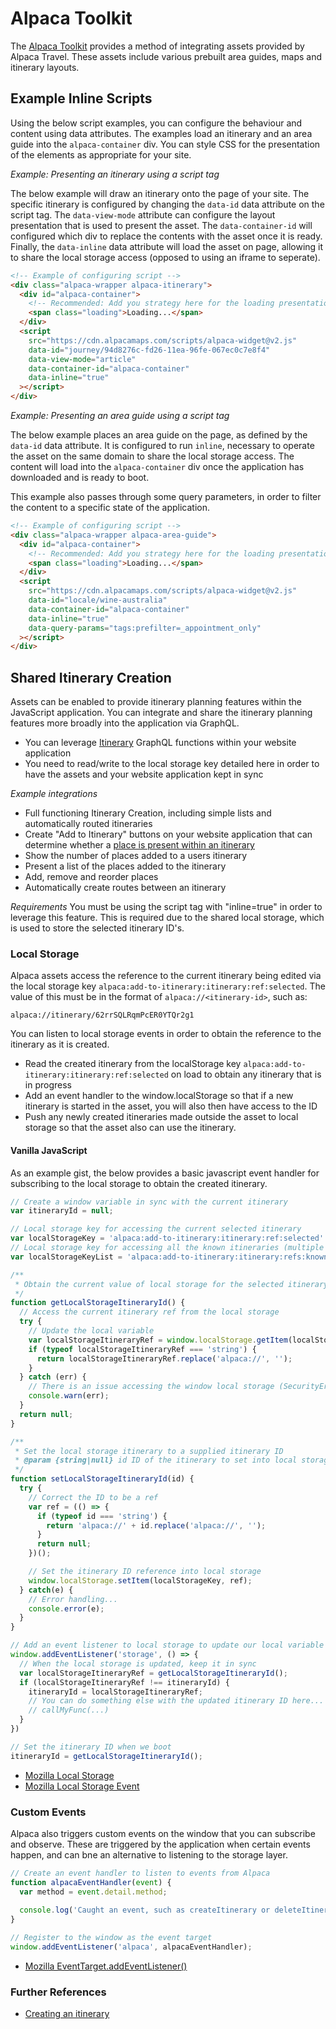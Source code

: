 # Alpaca Toolkit

The [Alpaca Toolkit](https://developer.alpacamaps.com/) provides a method of
integrating assets provided by Alpaca Travel. These assets include various
prebuilt area guides, maps and itinerary layouts.

## Example Inline Scripts

Using the below script examples, you can configure the behaviour and content
using data attributes. The examples load an itinerary and an area guide into
the `alpaca-container` div. You can style CSS for the presentation
of the elements as appropriate for your site.

_Example: Presenting an itinerary using a script tag_

The below example will draw an itinerary onto the page of your site. The
specific itinerary is configured by changing the `data-id` data attribute on the
script tag. The `data-view-mode` attribute can configure the layout presentation
that is used to present the asset. The `data-container-id` will configured 
which div to replace the contents with the asset once it is ready. Finally, the
`data-inline` data attribute will load the asset on page, allowing it to share
the local storage access (opposed to using an iframe to seperate).

```html
<!-- Example of configuring script -->
<div class="alpaca-wrapper alpaca-itinerary">
  <div id="alpaca-container">
    <!-- Recommended: Add you strategy here for the loading presentation -->
    <span class="loading">Loading...</span>
  </div>
  <script
    src="https://cdn.alpacamaps.com/scripts/alpaca-widget@v2.js"
    data-id="journey/94d8276c-fd26-11ea-96fe-067ec0c7e8f4"
    data-view-mode="article"
    data-container-id="alpaca-container"
    data-inline="true"
  ></script>
</div>
```

_Example: Presenting an area guide using a script tag_

The below example places an area guide on the page, as defined by the `data-id`
data attribute. It is configured to run `inline`, necessary to operate the asset
on the same domain to share the local storage access. The content will load into
the `alpaca-container` div once the application has downloaded and is ready to
boot.

This example also passes through some query parameters, in order to filter the
content to a specific state of the application.

```html
<!-- Example of configuring script -->
<div class="alpaca-wrapper alpaca-area-guide">
  <div id="alpaca-container">
    <!-- Recommended: Add you strategy here for the loading presentation -->
    <span class="loading">Loading...</span>
  </div>
  <script
    src="https://cdn.alpacamaps.com/scripts/alpaca-widget@v2.js"
    data-id="locale/wine-australia"
    data-container-id="alpaca-container"
    data-inline="true"
    data-query-params="tags:prefilter=_appointment_only"
  ></script>
</div>
```

## Shared Itinerary Creation

Assets can be enabled to provide itinerary planning features within the
JavaScript application. You can integrate and share the itinerary planning
features more broadly into the application via GraphQL.

- You can leverage [Itinerary](/topics/itinerary) GraphQL functions within
  your website application
- You need to read/write to the local storage key detailed here in order to
  have the assets and your website application kept in sync

_Example integrations_

- Full functioning Itinerary Creation, including simple lists and automatically
  routed itineraries
- Create "Add to Itinerary" buttons on your website application that can
  determine whether a [place is present within an itinerary](topics/itinerary/Checking%20if%20a%20place%20is%20within%20an%20itinerary/README.md)
- Show the number of places added to a users itinerary
- Present a list of the places added to the itinerary
- Add, remove and reorder places
- Automatically create routes between an itinerary

_Requirements_
You must be using the script tag with "inline=true" in order to leverage this
feature. This is required due to the shared local storage, which is used to
store the selected itinerary ID's.

### Local Storage

Alpaca assets access the reference to the current itinerary being edited
via the local storage key `alpaca:add-to-itinerary:itinerary:ref:selected`. The
value of this must be in the format of `alpaca://<itinerary-id>`, such as:

`alpaca://itinerary/62rrSQLRqmPcER0YTQr2g1`

You can listen to local storage events in order to obtain the reference to the
itinerary as it is created.

- Read the created itinerary from the localStorage key 
  `alpaca:add-to-itinerary:itinerary:ref:selected` on load to obtain any 
  itinerary that is in progress
- Add an event handler to the window.localStorage so that if a new itinerary
  is started in the asset, you will also then have access to the ID
- Push any newly created itineraries made outside the asset to local storage
  so that the asset also can use the itinerary.

#### Vanilla JavaScript

As an example gist, the below provides a basic javascript event handler
for subscribing to the local storage to obtain the created itinerary.

```javascript
// Create a window variable in sync with the current itinerary
var itineraryId = null;

// Local storage key for accessing the current selected itinerary
var localStorageKey = 'alpaca:add-to-itinerary:itinerary:ref:selected'
// Local storage key for accessing all the known itineraries (multiple list)
var localStorageKeyList = 'alpaca:add-to-itinerary:itinerary:refs:known'

/**
 * Obtain the current value of local storage for the selected itinerary
 */
function getLocalStorageItineraryId() {
  // Access the current itinerary ref from the local storage
  try {
    // Update the local variable
    var localStorageItineraryRef = window.localStorage.getItem(localStorageKey);
    if (typeof localStorageItineraryRef === 'string') {
      return localStorageItineraryRef.replace('alpaca://', '');
    }
  } catch (err) {
    // There is an issue accessing the window local storage (SecurityError)
    console.warn(err);
  }
  return null;
}

/**
 * Set the local storage itinerary to a supplied itinerary ID
 * @param {string|null} id ID of the itinerary to set into local storage
 */
function setLocalStorageItineraryId(id) {
  try {
    // Correct the ID to be a ref
    var ref = (() => {
      if (typeof id === 'string') {
        return 'alpaca://' + id.replace('alpaca://', '');
      }
      return null;
    })();

    // Set the itinerary ID reference into local storage
    window.localStorage.setItem(localStorageKey, ref);
  } catch(e) {
    // Error handling...
    console.error(e);
  }
}

// Add an event listener to local storage to update our local variable
window.addEventListener('storage', () => {
  // When the local storage is updated, keep it in sync
  var localStorageItineraryRef = getLocalStorageItineraryId();
  if (localStorageItineraryRef !== itineraryId) {
    itineraryId = localStorageItineraryRef;
    // You can do something else with the updated itinerary ID here...
    // callMyFunc(...)
  }
})

// Set the itinerary ID when we boot
itineraryId = getLocalStorageItineraryId();
```

- [Mozilla Local Storage](https://developer.mozilla.org/en-US/docs/Web/API/Window/localStorage)
- [Mozilla Local Storage Event](https://developer.mozilla.org/en-US/docs/Web/API/Window/storage_event)

### Custom Events

Alpaca also triggers custom events on the window that you can subscribe and observe. These are triggered
by the application when certain events happen, and can bne an alternative to listening to the storage 
layer.

```javascript
// Create an event handler to listen to events from Alpaca
function alpacaEventHandler(event) {
  var method = event.detail.method;
  
  console.log('Caught an event, such as createItinerary or deleteItinerary');
}

// Register to the window as the event target
window.addEventListener('alpaca', alpacaEventHandler);
```

- [Mozilla EventTarget.addEventListener()](https://developer.mozilla.org/en-US/docs/Web/API/EventTarget/addEventListener)

### Further References

- [Creating an itinerary](/topics/itinerary/Creating%20an%20itinerary/README.md)
